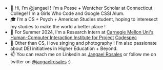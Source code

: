 - 👋 Hi, I’m @jangael ! I'm a Posse + Wentcher Scholar at Connecticut College! I'm a Girls Who Code and Google CSSI Alum.
- 🎓 I’m a CS + Psych + American Studies student, hoping to interesect my studies to make the world a better place !
- 🌻 For Summer 2024, I'm a Research Intern at [Carnegie Mellon Uni's Human-Computer Interaction Institute for Project](https://hcii.cmu.edu/) [Codespec](https://www.codespec.org/)
- 💞️ Other than CS, i love singing and photography ! I'm also passionate about DEI initiatives in Higher Education + Beyond.
- 📫 You can reach me on Linkedin as [Jangael Rosales](https://www.linkedin.com/in/jangael/) or follow me on twitter on [@jangaelrosales](https://twitter.com/jangaelrosales) :)

<!---
jangael/jangael is a ✨ special ✨ repository because its `README.md` (this file) appears on your GitHub profile.
You can click the Preview link to take a look at your changes.
--->
